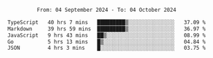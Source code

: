 <div align="center">
<p style="text-align: center;">
<!--START_SECTION:waka-->

```txt
From: 04 September 2024 - To: 04 October 2024

TypeScript   40 hrs 7 mins   █████████▒░░░░░░░░░░░░░░░   37.09 %
Markdown     39 hrs 59 mins  █████████▒░░░░░░░░░░░░░░░   36.97 %
JavaScript   9 hrs 43 mins   ██▒░░░░░░░░░░░░░░░░░░░░░░   08.99 %
Go           5 hrs 13 mins   █▒░░░░░░░░░░░░░░░░░░░░░░░   04.84 %
JSON         4 hrs 3 mins    █░░░░░░░░░░░░░░░░░░░░░░░░   03.75 %
```

<!--END_SECTION:waka-->
</p>
</div>
